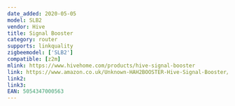 ```yaml
---
date_added: 2020-05-05
model: SLB2
vendor: Hive
title: Signal Booster
category: router
supports: linkquality
zigbeemodel: ['SLB2']
compatible: [z2m]
mlink: https://www.hivehome.com/products/hive-signal-booster
link: https://www.amazon.co.uk/Unknown-HAH2BOOSTER-Hive-Signal-Booster/dp/B01MYFI3Q9
link2: 
link3: 
EAN: 5054347000563
---
```

